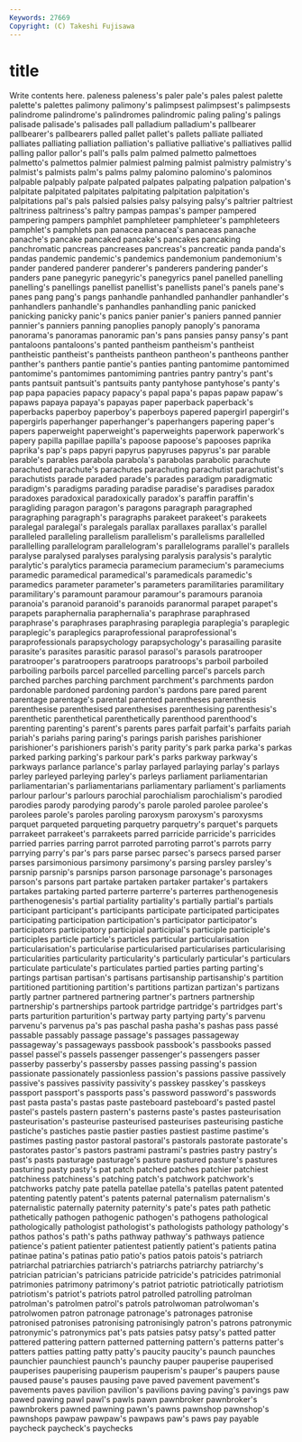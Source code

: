 ```yaml
---
Keywords: 27669 
Copyright: (C) Takeshi Fujisawa
---
```


# title

Write contents here.
 paleness paleness's paler pale's pales
palest palette palette's palettes palimony palimony's palimpsest palimpsest's palimpsests palindrome
palindrome's palindromes palindromic paling paling's palings palisade palisade's palisades pall
palladium palladium's pallbearer pallbearer's pallbearers palled pallet pallet's pallets palliate
palliated palliates palliating palliation palliation's palliative palliative's palliatives pallid palling
pallor pallor's pall's palls palm palmed palmetto palmettoes palmetto's palmettos
palmier palmiest palming palmist palmistry palmistry's palmist's palmists palm's palms
palmy palomino palomino's palominos palpable palpably palpate palpated palpates palpating
palpation palpation's palpitate palpitated palpitates palpitating palpitation palpitation's palpitations pal's
pals palsied palsies palsy palsying palsy's paltrier paltriest paltriness paltriness's
paltry pampas pampas's pamper pampered pampering pampers pamphlet pamphleteer pamphleteer's
pamphleteers pamphlet's pamphlets pan panacea panacea's panaceas panache panache's pancake
pancaked pancake's pancakes pancaking panchromatic pancreas pancreases pancreas's pancreatic panda
panda's pandas pandemic pandemic's pandemics pandemonium pandemonium's pander pandered panderer
panderer's panderers pandering pander's panders pane panegyric panegyric's panegyrics panel
panelled panelling panelling's panellings panellist panellist's panellists panel's panels pane's
panes pang pang's pangs panhandle panhandled panhandler panhandler's panhandlers panhandle's
panhandles panhandling panic panicked panicking panicky panic's panics panier panier's
paniers panned pannier pannier's panniers panning panoplies panoply panoply's panorama
panorama's panoramas panoramic pan's pans pansies pansy pansy's pant pantaloons
pantaloons's panted pantheism pantheism's pantheist pantheistic pantheist's pantheists pantheon pantheon's
pantheons panther panther's panthers pantie pantie's panties panting pantomime pantomimed
pantomime's pantomimes pantomiming pantries pantry pantry's pant's pants pantsuit pantsuit's
pantsuits panty pantyhose pantyhose's panty's pap papa papacies papacy papacy's
papal papa's papas papaw papaw's papaws papaya papaya's papayas paper
paperback paperback's paperbacks paperboy paperboy's paperboys papered papergirl papergirl's papergirls
paperhanger paperhanger's paperhangers papering paper's papers paperweight paperweight's paperweights paperwork
paperwork's papery papilla papillae papilla's papoose papoose's papooses paprika paprika's
pap's paps papyri papyrus papyruses papyrus's par parable parable's parables
parabola parabola's parabolas parabolic parachute parachuted parachute's parachutes parachuting parachutist
parachutist's parachutists parade paraded parade's parades paradigm paradigmatic paradigm's paradigms
parading paradise paradise's paradises paradox paradoxes paradoxical paradoxically paradox's paraffin
paraffin's paragliding paragon paragon's paragons paragraph paragraphed paragraphing paragraph's paragraphs
parakeet parakeet's parakeets paralegal paralegal's paralegals parallax parallaxes parallax's parallel
paralleled paralleling parallelism parallelism's parallelisms parallelled parallelling parallelogram parallelogram's parallelograms
parallel's parallels paralyse paralysed paralyses paralysing paralysis paralysis's paralytic paralytic's
paralytics paramecia paramecium paramecium's parameciums paramedic paramedical paramedical's paramedicals paramedic's
paramedics parameter parameter's parameters paramilitaries paramilitary paramilitary's paramount paramour paramour's
paramours paranoia paranoia's paranoid paranoid's paranoids paranormal parapet parapet's parapets
paraphernalia paraphernalia's paraphrase paraphrased paraphrase's paraphrases paraphrasing paraplegia paraplegia's paraplegic
paraplegic's paraplegics paraprofessional paraprofessional's paraprofessionals parapsychology parapsychology's parasailing parasite parasite's
parasites parasitic parasol parasol's parasols paratrooper paratrooper's paratroopers paratroops paratroops's
parboil parboiled parboiling parboils parcel parcelled parcelling parcel's parcels parch
parched parches parching parchment parchment's parchments pardon pardonable pardoned pardoning
pardon's pardons pare pared parent parentage parentage's parental parented parentheses
parenthesis parenthesise parenthesised parenthesises parenthesising parenthesis's parenthetic parenthetical parenthetically parenthood
parenthood's parenting parenting's parent's parents pares parfait parfait's parfaits pariah
pariah's pariahs paring paring's parings parish parishes parishioner parishioner's parishioners
parish's parity parity's park parka parka's parkas parked parking parking's
parkour park's parks parkway parkway's parkways parlance parlance's parlay parlayed
parlaying parlay's parlays parley parleyed parleying parley's parleys parliament parliamentarian
parliamentarian's parliamentarians parliamentary parliament's parliaments parlour parlour's parlours parochial parochialism
parochialism's parodied parodies parody parodying parody's parole paroled parolee parolee's
parolees parole's paroles paroling paroxysm paroxysm's paroxysms parquet parqueted parqueting
parquetry parquetry's parquet's parquets parrakeet parrakeet's parrakeets parred parricide parricide's
parricides parried parries parring parrot parroted parroting parrot's parrots parry
parrying parry's par's pars parse parsec parsec's parsecs parsed parser
parses parsimonious parsimony parsimony's parsing parsley parsley's parsnip parsnip's parsnips
parson parsonage parsonage's parsonages parson's parsons part partake partaken partaker
partaker's partakers partakes partaking parted parterre parterre's parterres parthenogenesis parthenogenesis's
partial partiality partiality's partially partial's partials participant participant's participants participate
participated participates participating participation participation's participator participator's participators participatory participial
participial's participle participle's participles particle particle's particles particular particularisation particularisation's
particularise particularised particularises particularising particularities particularity particularity's particularly particular's particulars
particulate particulate's particulates partied parties parting parting's partings partisan partisan's
partisans partisanship partisanship's partition partitioned partitioning partition's partitions partizan partizan's
partizans partly partner partnered partnering partner's partners partnership partnership's partnerships
partook partridge partridge's partridges part's parts parturition parturition's partway party
partying party's parvenu parvenu's parvenus pa's pas paschal pasha pasha's
pashas pass passé passable passably passage passage's passages passageway passageway's
passageways passbook passbook's passbooks passed passel passel's passels passenger passenger's
passengers passer passerby passerby's passersby passes passing passing's passion passionate
passionately passionless passion's passions passive passively passive's passives passivity passivity's
passkey passkey's passkeys passport passport's passports pass's password password's passwords
past pasta pasta's pastas paste pasteboard pasteboard's pasted pastel pastel's
pastels pastern pastern's pasterns paste's pastes pasteurisation pasteurisation's pasteurise pasteurised
pasteurises pasteurising pastiche pastiche's pastiches pastie pastier pasties pastiest pastime
pastime's pastimes pasting pastor pastoral pastoral's pastorals pastorate pastorate's pastorates
pastor's pastors pastrami pastrami's pastries pastry pastry's past's pasts pasturage
pasturage's pasture pastured pasture's pastures pasturing pasty pasty's pat patch
patched patches patchier patchiest patchiness patchiness's patching patch's patchwork patchwork's
patchworks patchy pate patella patellae patella's patellas patent patented patenting
patently patent's patents paternal paternalism paternalism's paternalistic paternally paternity paternity's
pate's pates path pathetic pathetically pathogen pathogenic pathogen's pathogens pathological
pathologically pathologist pathologist's pathologists pathology pathology's pathos pathos's path's paths
pathway pathway's pathways patience patience's patient patienter patientest patiently patient's
patients patina patinae patina's patinas patio patio's patios patois patois's
patriarch patriarchal patriarchies patriarch's patriarchs patriarchy patriarchy's patrician patrician's patricians
patricide patricide's patricides patrimonial patrimonies patrimony patrimony's patriot patriotic patriotically
patriotism patriotism's patriot's patriots patrol patrolled patrolling patrolman patrolman's patrolmen
patrol's patrols patrolwoman patrolwoman's patrolwomen patron patronage patronage's patronages patronise
patronised patronises patronising patronisingly patron's patrons patronymic patronymic's patronymics pat's
pats patsies patsy patsy's patted patter pattered pattering pattern patterned
patterning pattern's patterns patter's patters patties patting patty patty's paucity
paucity's paunch paunches paunchier paunchiest paunch's paunchy pauper pauperise pauperised
pauperises pauperising pauperism pauperism's pauper's paupers pause paused pause's pauses
pausing pave paved pavement pavement's pavements paves pavilion pavilion's pavilions
paving paving's pavings paw pawed pawing pawl pawl's pawls pawn
pawnbroker pawnbroker's pawnbrokers pawned pawning pawn's pawns pawnshop pawnshop's pawnshops
pawpaw pawpaw's pawpaws paw's paws pay payable paycheck paycheck's paychecks
